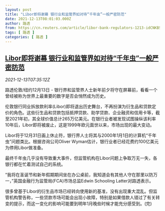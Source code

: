 ```yaml
---
layout: post
title: "Libor即将谢幕 银行业和监管界如对待“千年虫”一般严密防范"
date: 2021-12-13T08:01:03.000Z
author: 路透
from: https://cn.reuters.com/article/libor-bank-regulators-1213-idCNKBS2IS0HI
tags: [ 路透 ]
categories: [ 路透 ]
---
```

<!--1639382463000-->
[Libor即将谢幕 银行业和监管界如对待“千年虫”一般严密防范](https://cn.reuters.com/article/libor-bank-regulators-1213-idCNKBS2IS0HI)
------

<div>
<div><i>2021-12-13T07:35:12Z</i></div><p>路透伦敦/纽约12月13日 - 银行界和监管界人士新年前夕将守在屏幕前，看看一个曾经被称为世界上最重要的数字是否会悄然成为历史。</p><p>伦敦银行同业拆放款利率(Libor)即将退出历史舞台，不再扮演为衍生品和贷款定价的角色。这些衍生品和贷款包括抵押贷款、助学贷款、企业融资和信用卡等，截至2021年初，其全球价值总计265万亿美元。在银行业者被发现试图操纵该利率10年后，Libor即将被废止，这是1999年欧元面世以来，市场出现的最大变动。</p><p>Libor将于12月31日画上休止符，银行界人士将其与2000年1月1日的计算机“千年虫”问题类比。根据咨询公司Oliver Wyman估计，银行业者已经花费约100亿美元为停用Libor做准备。</p><p>最终千年虫几乎没有导致重大事件，但监管机构在Libor问题上争取万无一失，各银行都在忙着测试自己的系统。</p><p>“我将在圣诞节和新年假期期间坐在办公桌前，我知道会有其他人守在那里以防万一，”英国金融行为监管局(FCA)市场总监Edwin Schooling Latter对路透表示。</p><p>很多曾基于Libor的衍生品市场已经转向使用新的基准，没有出现重大混乱。但监管机构警告称，一些贷款市场可能会出现小故障，特别是如果借款人错过了有关转变的提示，而这一变化的影响可能要到明年1月晚些时候才能充分感受到。(完)</p>
</div>
